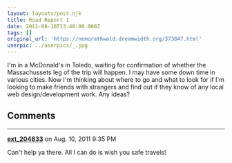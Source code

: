 ```yaml
---
layout: layouts/post.njk
title: Road Report 1
date: 2011-08-10T13:40:00.000Z
tags: []
original_url: 'https://nemorathwald.dreamwidth.org/373847.html'
userpic: ../userpics/_.jpg
---
```

I'm in a McDonald's in Toledo, waiting for confirmation of whether the Massachussets leg of the trip will happen. I may have some down time in various cities. Now I'm thinking about where to go and what to look for if I'm looking to make friends with strangers and find out if they know of any local web design/development work. Any ideas?

## Comments

---

**[ext_204833](https://www.dreamwidth.org/users/ext_204833)** on Aug. 10, 2011 9:35 PM

Can't help ya there. All I can do is wish you safe travels!
